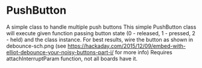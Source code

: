 # PushButton
 A simple class to handle multiple push buttons
This simple PushButton class will execute given function passing button state (0 - released, 1 - pressed, 2 - held) and the class instance.
For best results, wire the button as shown in debounce-sch.png (see https://hackaday.com/2015/12/09/embed-with-elliot-debounce-your-noisy-buttons-part-i/ for more info)
Requires attachInterruptParam function, not all boards have it.
